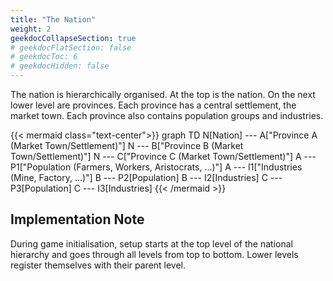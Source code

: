 ```yaml
---
title: "The Nation"
weight: 2
geekdocCollapseSection: true
# geekdocFlatSection: false
# geekdocToc: 6
# geekdocHidden: false
---
```


The nation is hierarchically organised. At the top is the nation. On the next lower level are provinces. Each province has a central settlement, the market town. Each province also contains population groups and industries.

{{< mermaid class="text-center">}}
graph TD
    N[Nation] --- A["Province A (Market Town/Settlement)"]
    N --- B["Province B (Market Town/Settlement)"]
    N --- C["Province C (Market Town/Settlement)"]
    A --- P1["Population (Farmers, Workers, Aristocrats, ...)"]
    A --- I1["Industries (Mine, Factory, ...)"]
    B --- P2[Population]
    B --- I2[Industries]
    C --- P3[Population]
    C --- I3[Industries]
{{< /mermaid >}}

## Implementation Note

During game initialisation, setup starts at the top level of the national hierarchy and goes through all levels from top to bottom. Lower levels register themselves with their parent level.
